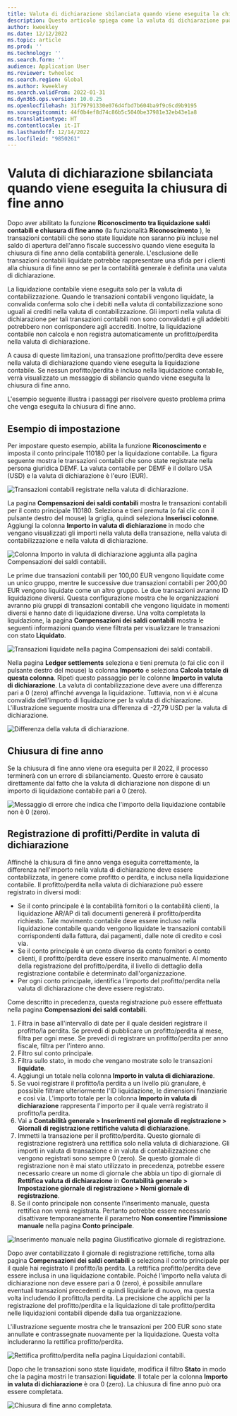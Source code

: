```yaml
---
title: Valuta di dichiarazione sbilanciata quando viene eseguita la chiusura di fine anno
description: Questo articolo spiega come la valuta di dichiarazione può essere sbilanciata quando viene eseguita la chiusura di fine anno.
author: kweekley
ms.date: 12/12/2022
ms.topic: article
ms.prod: ''
ms.technology: ''
ms.search.form: ''
audience: Application User
ms.reviewer: twheeloc
ms.search.region: Global
ms.author: kweekley
ms.search.validFrom: 2022-01-31
ms.dyn365.ops.version: 10.0.25
ms.openlocfilehash: 31f79791330e076d4fbd7b604ba9f9c6cd9b9195
ms.sourcegitcommit: 44f0b4ef8d74c86b5c5040be37981e32eb43e1a8
ms.translationtype: HT
ms.contentlocale: it-IT
ms.lasthandoff: 12/14/2022
ms.locfileid: "9850261"
---
```

# <a name="reporting-currency-out-of-balance-when-the-year-end-close-is-run"></a>Valuta di dichiarazione sbilanciata quando viene eseguita la chiusura di fine anno

Dopo aver abilitato la funzione **Riconoscimento tra liquidazione saldi contabili e chiusura di fine anno** (la funzionalità **Riconoscimento** ), le transazioni contabili che sono state liquidate non saranno più incluse nel saldo di apertura dell'anno fiscale successivo quando viene eseguita la chiusura di fine anno della contabilità generale. L'esclusione delle transazioni contabili liquidate potrebbe rappresentare una sfida per i clienti alla chiusura di fine anno se per la contabilità generale è definita una valuta di dichiarazione.

La liquidazione contabile viene eseguita solo per la valuta di contabilizzazione. Quando le transazioni contabili vengono liquidate, la convalida conferma solo che i debiti nella valuta di contabilizzazione sono uguali ai crediti nella valuta di contabilizzazione. Gli importi nella valuta di dichiarazione per tali transazioni contabili non sono convalidati e gli addebiti potrebbero non corrispondere agli accrediti. Inoltre, la liquidazione contabile non calcola e non registra automaticamente un profitto/perdita nella valuta di dichiarazione.

A causa di queste limitazioni, una transazione profitto/perdita deve essere nella valuta di dichiarazione quando viene eseguita la liquidazione contabile. Se nessun profitto/perdita è incluso nella liquidazione contabile, verrà visualizzato un messaggio di sbilancio quando viene eseguita la chiusura di fine anno.

L'esempio seguente illustra i passaggi per risolvere questo problema prima che venga eseguita la chiusura di fine anno.

## <a name="example-setup"></a>Esempio di impostazione

Per impostare questo esempio, abilita la funzione **Riconoscimento** e imposta il conto principale 110180 per la liquidazione contabile. La figura seguente mostra le transazioni contabili che sono state registrate nella persona giuridica DEMF. La valuta contabile per DEMF è il dollaro USA (USD) e la valuta di dichiarazione è l'euro (EUR).

![Transazioni contabili registrate nella valuta di dichiarazione.](./media/reporting-currency-1.png)

La pagina **Compensazioni dei saldi contabili** mostra le transazioni contabili per il conto principale 110180. Seleziona e tieni premuta (o fai clic con il pulsante destro del mouse) la griglia, quindi seleziona **Inserisci colonne**. Aggiungi la colonna **Importo in valuta di dichiarazione** in modo che vengano visualizzati gli importi nella valuta della transazione, nella valuta di contabilizzazione e nella valuta di dichiarazione.

![Colonna Importo in valuta di dichiarazione aggiunta alla pagina Compensazioni dei saldi contabili.](./media/Ledger-settlement2.png)

Le prime due transazioni contabili per 100,00 EUR vengono liquidate come un unico gruppo, mentre le successive due transazioni contabili per 200,00 EUR vengono liquidate come un altro gruppo. Le due transazioni avranno ID liquidazione diversi. Questa configurazione mostra che le organizzazioni avranno più gruppi di transazioni contabili che vengono liquidate in momenti diversi e hanno date di liquidazione diverse. Una volta completata la liquidazione, la pagina **Compensazioni dei saldi contabili** mostra le seguenti informazioni quando viene filtrata per visualizzare le transazioni con stato **Liquidato**.

![Transazioni liquidate nella pagina Compensazioni dei saldi contabili.](./media/Settled-trans-filtered3.png)

Nella pagina **Ledger settlements** seleziona e tieni premuta (o fai clic con il pulsante destro del mouse) la colonna **Importo** e seleziona **Calcola totale di questa colonna**. Ripeti questo passaggio per le colonne **Importo in valuta di dichiarazione**. La valuta di contabilizzazione deve avere una differenza pari a 0 (zero) affinché avvenga la liquidazione. Tuttavia, non vi è alcuna convalida dell'importo di liquidazione per la valuta di dichiarazione. L'illustrazione seguente mostra una differenza di -27,79 USD per la valuta di dichiarazione.

![Differenza della valuta di dichiarazione.](./media/Difference4.png)

## <a name="year-end-close"></a>Chiusura di fine anno

Se la chiusura di fine anno viene ora eseguita per il 2022, il processo terminerà con un errore di sbilanciamento. Questo errore è causato direttamente dal fatto che la valuta di dichiarazione non dispone di un importo di liquidazione contabile pari a 0 (zero).

![Messaggio di errore che indica che l'importo della liquidazione contabile non è 0 (zero).](./media/YEC5.png)

## <a name="posting-reporting-currency-gainloss"></a>Registrazione di profitti/Perdite in valuta di dichiarazione

Affinché la chiusura di fine anno venga eseguita correttamente, la differenza nell'importo nella valuta di dichiarazione deve essere contabilizzata, in genere come profitto o perdita, e inclusa nella liquidazione contabile. Il profitto/perdita nella valuta di dichiarazione può essere registrato in diversi modi:

- Se il conto principale è la contabilità fornitori o la contabilità clienti, la liquidazione AR/AP di tali documenti genererà il profitto/perdita richiesto. Tale movimento contabile deve essere incluso nella liquidazione contabile quando vengono liquidate le transazioni contabili corrispondenti dalla fattura, dai pagamenti, dalle note di credito e così via.
- Se il conto principale è un conto diverso da conto fornitori o conto clienti, il profitto/perdita deve essere inserito manualmente. Al momento della registrazione del profitto/perdita, il livello di dettaglio della registrazione contabile è determinato dall'organizzazione.
- Per ogni conto principale, identifica l'importo del profitto/perdita nella valuta di dichiarazione che deve essere registrato.

Come descritto in precedenza, questa registrazione può essere effettuata nella pagina **Compensazioni dei saldi contabili**.

1. Filtra in base all'intervallo di date per il quale desideri registrare il profitto/la perdita. Se prevedi di pubblicare un profitto/perdita al mese, filtra per ogni mese. Se prevedi di registrare un profitto/perdita per anno fiscale, filtra per l'intero anno.
2. Filtro sul conto principale.
3. Filtra sullo stato, in modo che vengano mostrate solo le transazioni **liquidate**.
4. Aggiungi un totale nella colonna **Importo in valuta di dichiarazione**.
5. Se vuoi registrare il profitto/la perdita a un livello più granulare, è possibile filtrare ulteriormente l'ID liquidazione, le dimensioni finanziarie e così via. L'importo totale per la colonna **Importo in valuta di dichiarazione** rappresenta l'importo per il quale verrà registrato il profitto/la perdita.
6. Vai a **Contabilità generale \> Inserimenti nel giornale di registrazione \> Giornali di registrazione rettifiche valuta di dichiarazione**.
7. Immetti la transazione per il profitto/perdita. Questo giornale di registrazione registrerà una rettifica solo nella valuta di dichiarazione. Gli importi in valuta di transazione e in valuta di contabilizzazione che vengono registrati sono sempre 0 (zero). Se questo giornale di registrazione non è mai stato utilizzato in precedenza, potrebbe essere necessario creare un nome di giornale che abbia un tipo di giornale di **Rettifica valuta di dichiarazione** in **Contabilità generale \> Impostazione giornale di registrazione \> Nomi giornale di registrazione**.
8. Se il conto principale non consente l'inserimento manuale, questa rettifica non verrà registrata. Pertanto potrebbe essere necessario disattivare temporaneamente il parametro **Non consentire l'immissione manuale** nella pagina **Conto principale**.

![Inserimento manuale nella pagina Giustificativo giornale di registrazione.](./media/Manual-entry6.png)

Dopo aver contabilizzato il giornale di registrazione rettifiche, torna alla pagina **Compensazioni dei saldi contabili** e seleziona il conto principale per il quale hai registrato il profitto/la perdita. La rettifica profitto/perdita deve essere inclusa in una liquidazione contabile. Poiché l'importo nella valuta di dichiarazione non deve essere pari a 0 (zero), è possibile annullare eventuali transazioni precedenti e quindi liquidarle di nuovo, ma questa volta includendo il profitto/la perdita. La precisione che applichi per la registrazione del profitto/perdita e la liquidazione di tale profitto/perdita nelle liquidazioni contabili dipende dalla tua organizzazione.

L'illustrazione seguente mostra che le transazioni per 200 EUR sono state annullate e contrassegnate nuovamente per la liquidazione. Questa volta includeranno la rettifica profitto/perdita.

![Rettifica profitto/perdita nella pagina Liquidazioni contabili.](./media/gain-loss7.png)

Dopo che le transazioni sono state liquidate, modifica il filtro **Stato** in modo che la pagina mostri le transazioni **liquidate**. Il totale per la colonna **Importo in valuta di dichiarazione** è ora 0 (zero). La chiusura di fine anno può ora essere completata.

![Chiusura di fine anno completata.](./media/Zero-settled8.png)
